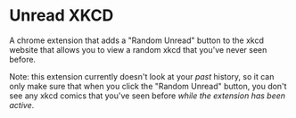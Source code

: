 # Unread XKCD

A chrome extension that adds a "Random Unread" button to the xkcd website that allows you to view a random xkcd that you've never seen before.

Note: this extension currently doesn't look at your _past_ history, so it can only make sure that when you click the "Random Unread" button, you don't see any xkcd comics that you've seen before _while the extension has been active_.
